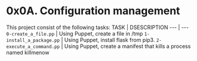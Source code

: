 # 0x0A. Configuration management

This project consist of the following tasks:
TASK | DSESCRIPTION
--- | ---
`0-create_a_file.pp` | Using Puppet, create a file in /tmp
`1-install_a_package.pp` | Using Puppet, install flask from pip3.
`2-execute_a_command.pp` | Using Puppet, create a manifest that kills a process named killmenow
